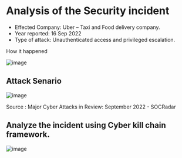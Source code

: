 # Analysis of the Security incident
* Effected Company: Uber – Taxi and Food delivery company.
* Year reported: 16 Sep 2022 
* Type of attack: Unauthenticated access and privileged escalation. 

How it happened

![image](https://github.com/MadhukaPalihakkara/MyRepo/assets/149093784/2d523059-ef51-4f52-a41e-467bf602d781)

## Attack Senario
![image](https://github.com/MadhukaPalihakkara/MyRepo/assets/149093784/19ee9a34-da0d-4c43-99ae-98880f4787af)

Source : Major Cyber Attacks in Review: September 2022 - SOCRadar

## Analyze the incident using Cyber kill chain framework.
![image](https://github.com/MadhukaPalihakkara/MyRepo/assets/149093784/66e935c3-533c-454f-8e83-c32202407b43)

